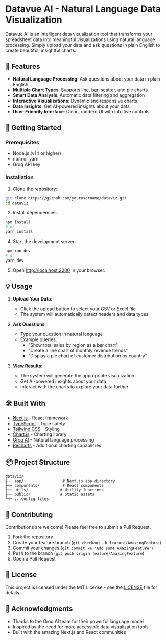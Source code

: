 # Datavue AI - Natural Language Data Visualization

Datavue AI is an intelligent data visualization tool that transforms your spreadsheet data into meaningful visualizations using natural language processing. Simply upload your data and ask questions in plain English to create beautiful, insightful charts.

## 🌟 Features

- **Natural Language Processing**: Ask questions about your data in plain English
- **Multiple Chart Types**: Supports line, bar, scatter, and pie charts
- **Smart Data Analysis**: Automatic data filtering and aggregation
- **Interactive Visualizations**: Dynamic and responsive charts
- **Data Insights**: Get AI-powered insights about your data
- **User-Friendly Interface**: Clean, modern UI with intuitive controls

## 🚀 Getting Started

### Prerequisites

- Node.js (v14 or higher)
- npm or yarn
- Groq API key

### Installation

1. Clone the repository:
```bash
git clone https://github.com/yourusername/dataviz.git
cd dataviz
```

2. Install dependencies:
```bash
npm install
# or
yarn install
```

4. Start the development server:
```bash
npm run dev
# or
yarn dev
```

5. Open [http://localhost:3000](http://localhost:3000) in your browser.

## 💡 Usage

1. **Upload Your Data**:
   - Click the upload button to select your CSV or Excel file
   - The system will automatically detect headers and data types

2. **Ask Questions**:
   - Type your question in natural language
   - Example queries:
     - "Show total sales by region as a bar chart"
     - "Create a line chart of monthly revenue trends"
     - "Display a pie chart of customer distribution by country"

3. **View Results**:
   - The system will generate the appropriate visualization
   - Get AI-powered insights about your data
   - Interact with the charts to explore your data further

## 🛠️ Built With

- [Next.js](https://nextjs.org/) - React framework
- [TypeScript](https://www.typescriptlang.org/) - Type safety
- [Tailwind CSS](https://tailwindcss.com/) - Styling
- [Chart.js](https://www.chartjs.org/) - Charting library
- [Groq AI](https://groq.com/) - Natural language processing
- [Recharts](https://recharts.org/) - Additional charting capabilities

## 📦 Project Structure

```
dataviz/
├── app/                 # Next.js app directory
├── components/          # React components
├── utils/              # Utility functions
├── public/             # Static assets
└── ...config files
```

## 🤝 Contributing

Contributions are welcome! Please feel free to submit a Pull Request.

1. Fork the repository
2. Create your feature branch (`git checkout -b feature/AmazingFeature`)
3. Commit your changes (`git commit -m 'Add some AmazingFeature'`)
4. Push to the branch (`git push origin feature/AmazingFeature`)
5. Open a Pull Request

## 📝 License

This project is licensed under the MIT License - see the [LICENSE](LICENSE) file for details.

## 🙏 Acknowledgments

- Thanks to the Groq AI team for their powerful language model
- Inspired by the need for more accessible data visualization tools
- Built with the amazing Next.js and React communities



